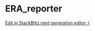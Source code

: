 # ERA_reporter

[Edit in StackBlitz next generation editor ⚡️](https://stackblitz.com/~/github.com/capoyeti/ERA_reporter)